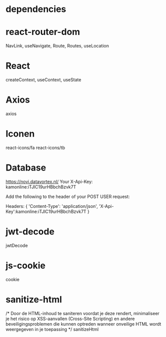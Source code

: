 # dependencies

# react-router-dom
NavLink, useNavigate, Route, Routes, useLocation

# React
createContext, useContext, useState

# Axios
axios

# Iconen
react-icons/fa
react-icons/tb

# Database
https://novi.datavortex.nl/
Your X-Api-Key: kamonline:iTJlC19urHBbchBzvk7T

Add the following to the header of your POST USER request:

Headers: {
'Content-Type': 'application/json',
'X-Api-Key':kamonline:iTJlC19urHBbchBzvk7T
}

# jwt-decode
jwtDecode

# js-cookie
cookie

# sanitize-html
/* Door de HTML-inhoud te saniteren voordat je deze rendert, minimaliseer je het risico op XSS-aanvallen (Cross-Site Scripting) en andere beveiligingsproblemen die kunnen optreden wanneer onveilige HTML wordt weergegeven in je toepassing */ 
sanitizeHtml 

